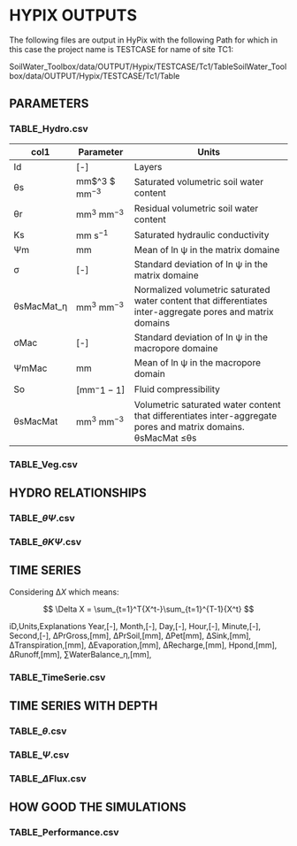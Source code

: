 # HYPIX OUTPUTS

The following files are output in HyPix with the following Path for which in this case the project name is TESTCASE for name of site TC1:

SoilWater_Toolbox/data/OUTPUT/Hypix/TESTCASE/Tc1/TableSoilWater_Toolbox/data/OUTPUT/Hypix/TESTCASE/Tc1/Table

## PARAMETERS

### TABLE_Hydro.csv

| col1        | Parameter         | Units                                                        |
| ----------- | ----------------- | ------------------------------------------------------------ |
| Id          | \[-\]             | Layers                                                       |
| θs          | mm$^3 $ mm$^{-3}$ | Saturated volumetric soil water content                      |
| θr          | mm$^3$ mm$^{-3}$  | Residual volumetric soil water content                       |
| Ks          | mm s$^{-1}$       | Saturated hydraulic conductivity                             |
| Ψm          | mm                | Mean of ln ψ in the matrix domaine                           |
| σ           | \[-\]             | Standard deviation of ln ψ in the matrix domaine             |
| θsMacMat\_ƞ | mm$^3$ mm$^{-3}$  | Normalized volumetric saturated water content that differentiates inter-aggregate pores and matrix domains |
| σMac        | \[-]              | Standard deviation of ln ψ in the macropore domaine          |
| ΨmMac       | mm                | Mean of ln ψ in the macropore domain                         |
| So          | \[mm$^-1−1$\]     | Fluid compressibility                                        |
| θsMacMat    | mm$^3$ mm$^{-3}$  | Volumetric saturated water content that differentiates inter-aggregate pores and matrix domains. θsMacMat  $\le$θs |



### TABLE_Veg.csv

## HYDRO RELATIONSHIPS

### TABLE\_$\theta \Psi$.csv

### TABLE\_$\theta K \Psi$.csv

## TIME SERIES

Considering Δ*X* which means:

$$
\Delta X = \sum_{t=1}^T{X^t-}\sum_{t=1}^{T-1}{X^t}
$$

iD,Units,Explanations
Year,\[-\],
Month,\[-\],
Day,\[-\],
Hour,\[-\],
Minute,\[-\],
Second,\[-\],
ΔPrGross,\[mm\],
ΔPrSoil,\[mm\],
ΔPet\[mm\],
ΔSink,\[mm\],
ΔTranspiration,\[mm\],
ΔEvaporation,\[mm\],
ΔRecharge,\[mm\],
Hpond,\[mm\],
ΔRunoff,\[mm\],
∑WaterBalance\_η,\[mm\],

### TABLE_TimeSerie.csv

## TIME SERIES WITH DEPTH

### TABLE\_$\theta$.csv

### TABLE\_$\Psi$.csv

### TABLE\_$\Delta$Flux.csv

## HOW GOOD THE SIMULATIONS

### TABLE_Performance.csv
